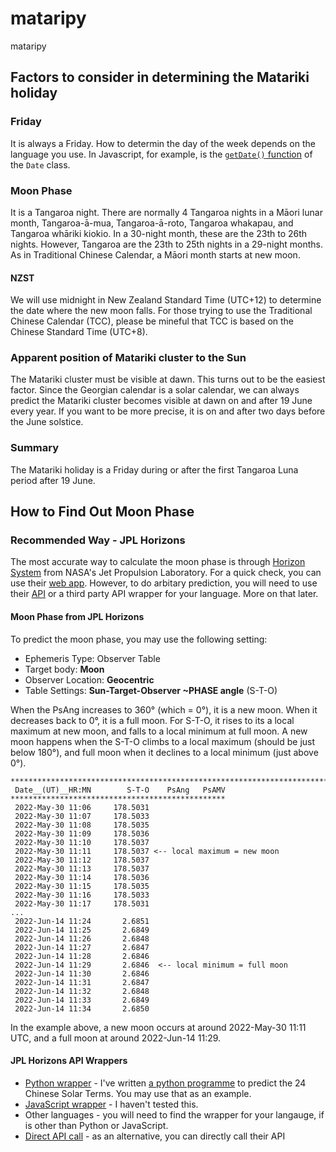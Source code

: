 # mataripy
mataripy

## Factors to consider in determining the Matariki holiday
### Friday
It is always a Friday. How to determin the day of the week depends on the language you use. In Javascript, for example, is the [`getDate()` function](https://developer.mozilla.org/en-US/docs/Web/JavaScript/Reference/Global_Objects/Date/getDay) of the `Date` class. 
### Moon Phase
It is a Tangaroa night. There are normally 4 Tangaroa nights in a Māori lunar month, Tangaroa-ā-mua, Tangaroa-ā-roto, Tangaroa whakapau, and Tangaroa whāriki kiokio. In a 30-night month, these are the 23th to 26th nights. However, Tangaroa are the 23th to 25th nights in a 29-night months. As in Traditional Chinese Calendar, a Māori month starts at new moon.
#### NZST 
We will use midnight in New Zealand Standard Time (UTC+12) to determine the date where the new moon falls. For those trying to use the Traditional Chinese Calendar (TCC), please be mineful that TCC is based on the Chinese Standard Time (UTC+8).
### Apparent position of Matariki cluster to the Sun
The Matariki cluster must be visible at dawn. This turns out to be the easiest factor. Since the Georgian calendar is a solar calendar, we can always predict the Matariki cluster becomes visible at dawn on and after 19 June every year.
If you want to be more precise, it is on and after two days before the June solstice.
### Summary
The Matariki holiday is a Friday during or after the first Tangaroa Luna period after 19 June.
## How to Find Out Moon Phase
### Recommended Way - JPL Horizons
The most accurate way to calculate the moon phase is through [Horizon System](https://ssd.jpl.nasa.gov/horizons/) from NASA's Jet Propulsion Laboratory. For a quick check, you can use their [web app](https://ssd.jpl.nasa.gov/horizons/app.html). However, to do arbitary prediction, you will need to use their [API](https://ssd-api.jpl.nasa.gov/doc/horizons.html) or a third party API wrapper for your language. More on that later.
#### Moon Phase from JPL Horizons
To predict the moon phase, you may use the following setting:
* Ephemeris Type: Observer Table
* Target body: **Moon**
* Observer Location: **Geocentric**
* Table Settings: **Sun-Target-Observer ~PHASE angle** (S-T-O)

When the PsAng increases to 360° (which = 0°), it is a new moon. When it decreases back to 0°, it is a full moon.
For S-T-O, it rises to its a local maximum at new moon, and falls to a local minimum at full moon.
A new moon happens when the S-T-O climbs to a local maximum (should be just below 180°), and full moon when it declines to a local minimum (just above 0°).
```
*******************************************************************************
 Date__(UT)__HR:MN        S-T-O    PsAng   PsAMV
************************************************
 2022-May-30 11:06     178.5031
 2022-May-30 11:07     178.5033
 2022-May-30 11:08     178.5035
 2022-May-30 11:09     178.5036
 2022-May-30 11:10     178.5037
 2022-May-30 11:11     178.5037 <-- local maximum = new moon
 2022-May-30 11:12     178.5037
 2022-May-30 11:13     178.5037
 2022-May-30 11:14     178.5036
 2022-May-30 11:15     178.5035
 2022-May-30 11:16     178.5033
 2022-May-30 11:17     178.5031
...
 2022-Jun-14 11:24       2.6851
 2022-Jun-14 11:25       2.6849
 2022-Jun-14 11:26       2.6848
 2022-Jun-14 11:27       2.6847
 2022-Jun-14 11:28       2.6846
 2022-Jun-14 11:29       2.6846  <-- local minimum = full moon
 2022-Jun-14 11:30       2.6846
 2022-Jun-14 11:31       2.6847
 2022-Jun-14 11:32       2.6848
 2022-Jun-14 11:33       2.6849
 2022-Jun-14 11:34       2.6850
```
In the example above, a new moon occurs at around 2022-May-30 11:11 UTC, and a full moon at around 2022-Jun-14 11:29.
#### JPL Horizons API Wrappers
* [Python wrapper](https://astroquery.readthedocs.io/en/latest/jplhorizons/jplhorizons.html) - I've written [a python programme](https://github.com/kumkee/solarterms) to predict the 24 Chinese Solar Terms. You may use that as an example.
* [JavaScript wrapper](https://github.com/zachfejes/js-horizons) - I haven't tested this.
* Other languages - you will need to find the wrapper for your langauge, if is other than Python or JavaScript. 
* [Direct API call](https://ssd-api.jpl.nasa.gov/doc/horizons.html) - as an alternative, you can directly call their API
